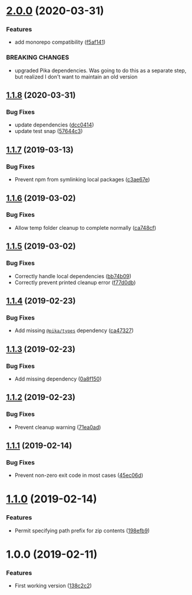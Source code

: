 # [2.0.0](https://github.com/ryaninvents/plugin-bundle-dependencies/compare/v1.1.8...v2.0.0) (2020-03-31)


### Features

* add monorepo compatibility ([f5af141](https://github.com/ryaninvents/plugin-bundle-dependencies/commit/f5af14157f82af51006c2984687e9ac9fab92ab0))


### BREAKING CHANGES

* upgraded Pika dependencies. Was going to do this as a separate step, but realized I don't want to maintain an old version

## [1.1.8](https://github.com/ryaninvents/plugin-bundle-dependencies/compare/v1.1.7...v1.1.8) (2020-03-31)


### Bug Fixes

* update dependencies ([dcc0414](https://github.com/ryaninvents/plugin-bundle-dependencies/commit/dcc041490c8dc66646d02cb02676ff7f71620050))
* update test snap ([57644c3](https://github.com/ryaninvents/plugin-bundle-dependencies/commit/57644c3620900ca93dfce86f4f5d9d3259a51a83))

## [1.1.7](https://github.com/ryaninvents/plugin-bundle-dependencies/compare/v1.1.6...v1.1.7) (2019-03-13)


### Bug Fixes

* Prevent npm from symlinking local packages ([c3ae67e](https://github.com/ryaninvents/plugin-bundle-dependencies/commit/c3ae67e))

## [1.1.6](https://github.com/ryaninvents/plugin-bundle-dependencies/compare/v1.1.5...v1.1.6) (2019-03-02)


### Bug Fixes

* Allow temp folder cleanup to complete normally ([ca748cf](https://github.com/ryaninvents/plugin-bundle-dependencies/commit/ca748cf))

## [1.1.5](https://github.com/ryaninvents/plugin-bundle-dependencies/compare/v1.1.4...v1.1.5) (2019-03-02)


### Bug Fixes

* Correctly handle local dependencies ([bb74b09](https://github.com/ryaninvents/plugin-bundle-dependencies/commit/bb74b09))
* Correctly prevent printed cleanup error ([f77d0db](https://github.com/ryaninvents/plugin-bundle-dependencies/commit/f77d0db))

## [1.1.4](https://github.com/ryaninvents/plugin-bundle-dependencies/compare/v1.1.3...v1.1.4) (2019-02-23)


### Bug Fixes

* Add missing [`@pika/types`](https://github.com/pikapkg/builders/tree/master/packages/types) dependency ([ca47327](https://github.com/ryaninvents/plugin-bundle-dependencies/commit/ca47327))

## [1.1.3](https://github.com/ryaninvents/plugin-bundle-dependencies/compare/v1.1.2...v1.1.3) (2019-02-23)


### Bug Fixes

* Add missing dependency ([0a8f150](https://github.com/ryaninvents/plugin-bundle-dependencies/commit/0a8f150))

## [1.1.2](https://github.com/ryaninvents/plugin-bundle-dependencies/compare/v1.1.1...v1.1.2) (2019-02-23)


### Bug Fixes

* Prevent cleanup warning ([71ea0ad](https://github.com/ryaninvents/plugin-bundle-dependencies/commit/71ea0ad))

## [1.1.1](https://github.com/ryaninvents/plugin-bundle-dependencies/compare/v1.1.0...v1.1.1) (2019-02-14)


### Bug Fixes

* Prevent non-zero exit code in most cases ([45ec06d](https://github.com/ryaninvents/plugin-bundle-dependencies/commit/45ec06d))

# [1.1.0](https://github.com/ryaninvents/plugin-bundle-dependencies/compare/v1.0.0...v1.1.0) (2019-02-14)


### Features

* Permit specifying path prefix for zip contents ([198efb9](https://github.com/ryaninvents/plugin-bundle-dependencies/commit/198efb9))

# 1.0.0 (2019-02-11)


### Features

* First working version ([138c2c2](https://github.com/ryaninvents/plugin-bundle-dependencies/commit/138c2c2))
